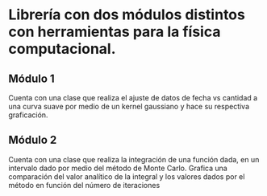 # Librería con dos módulos distintos con herramientas para la física computacional.

## Módulo 1
Cuenta con una clase que realiza el ajuste de datos de fecha vs cantidad a una curva suave por medio de un kernel gaussiano y hace su respectiva graficación.

## Módulo 2 
Cuenta con una clase que realiza la integración de una función dada, en un intervalo dado por medio del método de Monte Carlo. Grafica una comparación del valor analítico de la integral y los valores dados por el método en función del número de iteraciones